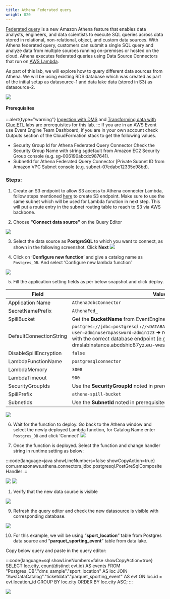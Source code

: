 ```yaml
---
title: Athena Federated query
weight: 820
---
```


[Federated query](https://docs.aws.amazon.com/athena/latest/ug/connect-to-a-data-source.html) is a new Amazon Athena feature that enables data analysts, engineers, and data scientists to execute SQL queries across data stored in relational, non-relational, object, and custom data sources. With Athena federated query, customers can submit a single SQL query and analyze data from multiple sources running on-premises or hosted on the cloud. Athena executes federated queries using Data Source Connectors that run on [AWS Lambda](http://aws.amazon.com/lambda).

As part of this lab, we will explore how to query different data sources from Athena. We will be using existing RDS database which was created as part of the initial setup as datasource-1 and data lake data (stored in S3) as datasource-2.

![](/static/800/820media/image1.png)

#### Prerequisites

:::alert{type="warning"}
[Ingestion with DMS](/400) and [Transforming data with Glue ETL](/600) labs are prerequisites for this lab.
:::
If you are in an AWS Event use Event Engine Team Dashboard, if you are in your own account check Outputs section of the CloudFormation stack to get the following values.
*  Security Group Id for Athena Federated Query Connector Check the Security Group Name with string sgdefault from Amazon EC2 Security Group console (e.g. sg-006190abcdc987641).
* SubnetId for Athena Federated Query Connector [Private Subnet ID from Amazon VPC Subnet console (e.g. subnet-07edabc12335e98bd).

### Steps:

1. Create an S3 endpoint to allow S3 access to Athena connecter Lambda, follow steps mentioned [here](https://docs.aws.amazon.com/glue/latest/dg/vpc-endpoints-s3.html) to create S3 endpoint. Make sure to use the same subnet which will be used for Lambda function in next step. This will put a route entry in the subnet routing table to reach to S3 via AWS backbone.

2. Choose **"Connect data source"** on the Query Editor

![](/static/800/820media/image2.png)

3. Select the data source as **PostgreSQL** to which you want to connect, as shown in the following screenshot. Click **Next** 
![](/static/800/820media/image3.png)

4. Click on ‘**Configure new function**’ and give a catalog name as `Postgres_DB`. And select ‘Configure new lambda function’

![](/static/800/820media/image4.png)

5. Fill the application setting fields as per below snapshot and click deploy.

|Field|Value|
|---|---|
|Application Name|`AthenaJdbcConnector`|
|SecretNamePrefix|`AthenaFed_`|
|SpillBucket|Get the **BucketName** from EventEngine Team Dashboard|
|DefaultConnectionString|`postgres://jdbc:postgresql://<DATABASE_ENDPOINT>:5432/sportstickets?user=adminuser&password=admin123` **→** replace **\<DATABASE_EDNPOINT\>** with the correct database endpoint (e.g. dmslabinstance.abcdshic87yz.eu-west-1.rds.amazonaws.com)|
|DisableSpillEncryption|`false`|
|LambdaFunctionName|`postgresqlconnector`|
|LambdaMemory|`3008`|
|LambdaTimeout|`900`|
|SecurityGroupIds|Use the **SecurityGroupId** noted in prerequisites|
|SpillPrefix|`athena-spill-bucket`|
|SubnetIds|Use the **SubnetId** noted in prerequisites| 

![](/static/800/820media/image5.png)

6. Wait for the function to deploy. Go back to the Athena window and select the newly deployed Lambda function, for Catalog Name enter `Postgres_DB` and click ‘Connect’
![](/static/800/820media/image6.png)

7. Once the function is deployed. Select the function and change handler string in runtime setting as below:

:::code{language=java showLineNumbers=false showCopyAction=true}
com.amazonaws.athena.connectors.jdbc.postgresql.PostGreSqlCompositeHandler
:::

![](/static/800/820media/image7.png)
![](/static/800/820media/image8.png)

1. Verify that the new data source is visible

![](/static/800/820media/image9.png)

9. Refresh the query editor and check the new datasource is visible with corresponding database.

![](/static/800/820media/image10.png)

10. For this example, we will be using “**sport_location**” table from Postgres data source and “**parquet_sporting_event**” table from data lake.

Copy below query and paste in the query editor:

:::code{language=sql showLineNumbers=false showCopyAction=true}
SELECT loc.city, count(distinct evt.id) AS events
FROM "Postgres_DB"."dms_sample"."sport_location" AS loc
JOIN "AwsDataCatalog"."ticketdata"."parquet_sporting_event" AS evt
ON loc.id = evt.location_id
GROUP BY loc.city
ORDER BY loc.city ASC;
:::

![](/static/800/820media/image11.png)